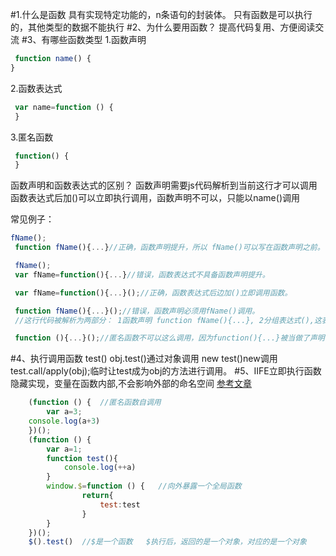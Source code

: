 #1.什么是函数
   具有实现特定功能的，n条语句的封装体。
   只有函数是可以执行的，其他类型的数据不能执行
#2、为什么要用函数？
   提高代码复用、方便阅读交流
#3、有哪些函数类型
   1.函数声明
   ```javascript
    function name() {
}
```
   2.函数表达式
   ```javascript
    var name=function () {
    }
```
   3.匿名函数
   ```javascript
    function() {
    }
```
函数声明和函数表达式的区别？
     函数声明需要js代码解析到当前这行才可以调用
     函数表达式后加()可以立即执行调用，函数声明不可以，只能以name()调用
   
   常见例子：
   ```javascript
 fName();
    function fName(){...}//正确，函数声明提升，所以 fName()可以写在函数声明之前。

    fName();
    var fName=function(){...}//错误，函数表达式不具备函数声明提升。

    var fName=function(){...}();//正确，函数表达式后边加()立即调用函数。

    function fName(){...}();//错误，函数声明必须用fName()调用。
    //这行代码被解析为两部分： 1函数声明 function fName(){...}, 2分组表达式(),这表达式有误，因为括号内没有表达式，

    function (){...}();//匿名函数不可以这么调用，因为function(){...}被当做了声明，声明不可以直接()调用。
```
  
#4、执行调用函数
   test()
   obj.test()通过对象调用
   new test()new调用
   test.call/apply(obj);临时让test成为obj的方法进行调用。
#5、IIFE立即执行函数
   隐藏实现，变量在函数内部,不会影响外部的命名空间
   [参考文章](https://segmentfault.com/a/1190000003985390)
```javascript
    (function () {  //匿名函数自调用
        var a=3;
    console.log(a+3)
    })();
    (function () {
        var a=1;
        function test(){
            console.log(++a)
        }
        window.$=function () {   //向外暴露一个全局函数
                return{
                    test:test
                }
        }
    })();
    $().test()  //$是一个函数   $执行后，返回的是一个对象，对应的是一个对象
```





